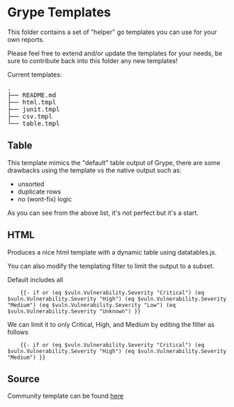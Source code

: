 # Grype Templates

This folder contains a set of "helper" go templates you can use for your own reports.

Please feel free to extend and/or update the templates for your needs, be sure to contribute back into this folder any new templates!

Current templates:

<pre>
.
├── README.md
├── html.tmpl
├── junit.tmpl
├── csv.tmpl
└── table.tmpl
</pre>

## Table

This template mimics the "default" table output of Grype, there are some drawbacks using the template vs the native output such as:

- unsorted
- duplicate rows
- no (wont-fix) logic

As you can see from the above list, it's not perfect but it's a start.

## HTML

Produces a nice html template with a dynamic table using datatables.js.

You can also modify the templating filter to limit the output to a subset.

Default includes all

```
    {{- if or (eq $vuln.Vulnerability.Severity "Critical") (eq $vuln.Vulnerability.Severity "High") (eq $vuln.Vulnerability.Severity "Medium") (eq $vuln.Vulnerability.Severity "Low") (eq $vuln.Vulnerability.Severity "Unknown") }}
```

We can limit it to only Critical, High, and Medium by editing the filter as follows

```
    {{- if or (eq $vuln.Vulnerability.Severity "Critical") (eq $vuln.Vulnerability.Severity "High") (eq $vuln.Vulnerability.Severity "Medium") }}
```

## Source

Community template can be found [here](https://github.com/anchore/grype/blob/main/templates/)
